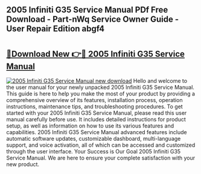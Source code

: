 ## 2005 Infiniti G35 Service Manual PDf Free Download - Part-nWq Service Owner Guide - User Repair Edition abgf4

# <h2><a href="http://bc65914.oget.top/?id=2005+Infiniti+G35+Service+Manual">🔗Download New 👉🔴 2005 Infiniti G35 Service Manual</a></h2>

[![2005 Infiniti G35 Service Manual new download](https://i.imgur.com/5g1atiW.png)](http://bc65914.oget.top/?id=2005+Infiniti+G35+Service+Manual)
Hello and welcome to the user manual for your newly unpacked 2005 Infiniti G35 Service Manual. This guide is here to help you make the most of your product by providing a comprehensive overview of its features, installation process, operation instructions, maintenance tips, and troubleshooting procedures. To get started with your 2005 Infiniti G35 Service Manual, please read this user manual carefully before use. It includes detailed instructions for product setup, as well as information on how to use its various features and capabilities. 2005 Infiniti G35 Service Manual advanced features include automatic software updates, customizable dashboard, multi-language support, and voice activation, all of which can be accessed and customized through the user interface. Your Success is Our Goal 2005 Infiniti G35 Service Manual. We are here to ensure your complete satisfaction with your new product.
